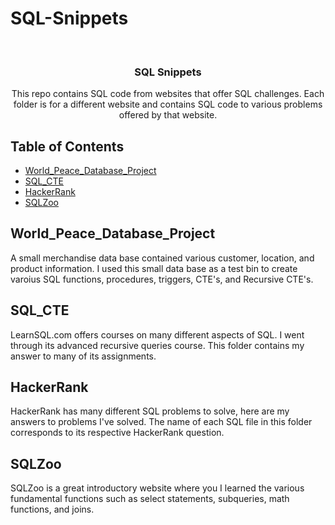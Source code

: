 # SQL-Snippets


<br />
<p align="center">
  <h3 align="center">SQL Snippets</h3>

  <p align="center">
    This repo contains SQL code from websites that offer SQL challenges. Each folder is for a different website and contains SQL code to various problems offered by that website.
  </p>
</p>


<!-- TABLE OF CONTENTS -->
## Table of Contents
* [World_Peace_Database_Project](#World_Peace_Database_Project)
* [SQL_CTE](#SQL_CTE)
* [HackerRank](#HackerRank)
* [SQLZoo](#SQLZoo)

<!-- World_Peace_Database_Project -->
## World_Peace_Database_Project
A small merchandise data base contained various customer, location, and product information. I used this small data base as a test bin to create varoius SQL functions, procedures, triggers, CTE's, and Recursive CTE's. 

<!-- SQL_CTE -->
## SQL_CTE
LearnSQL.com offers courses on many different aspects of SQL. I went through its advanced recursive queries course. This folder contains my answer to many of its assignments.

<!-- HackerRank -->
## HackerRank
HackerRank has many different SQL problems to solve, here are my answers to problems I've solved. The name of each SQL file in this folder corresponds to its respective HackerRank question.

<!-- SQLZoo -->
## SQLZoo
SQLZoo is a great introductory website where you I learned the various fundamental functions such as select statements, subqueries, math functions, and joins.




